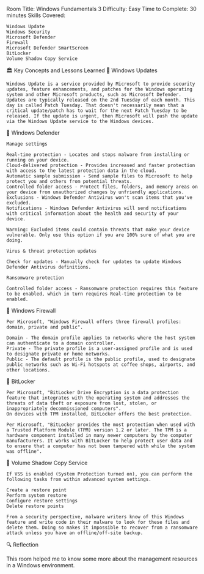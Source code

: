 Room Title: Windows Fundamentals 3
Difficulty: Easy
Time to Complete: 30 minutes
Skills Covered:

    Windows Update
    Windows Security
    Microsoft Defender
    Firewall
    Microsoft Defender SmartScreen
    BitLocker
    Volume Shadow Copy Service
    
🏛️ Key Concepts and Lessons Learned
🔹 Windows Updates

    Windows Update is a service provided by Microsoft to provide security updates, feature enhancements, and patches for the Windows operating system and other Microsoft products, such as Microsoft Defender. Updates are typically released on the 2nd Tuesday of each month. This day is called Patch Tuesday. That doesn't necessarily mean that a critical update/patch has to wait for the next Patch Tuesday to be released. If the update is urgent, then Microsoft will push the update via the Windows Update service to the Windows devices.

🔹 Windows Defender

    Manage settings 

    Real-time protection - Locates and stops malware from installing or running on your device.
    Cloud-delivered protection - Provides increased and faster protection with access to the latest protection data in the cloud.
    Automatic sample submission - Send sample files to Microsoft to help protect you and others from potential threats. 
    Controlled folder access - Protect files, folders, and memory areas on your device from unauthorized changes by unfriendly applications.
    Exclusions - Windows Defender Antivirus won't scan items that you've excluded.
    Notifications - Windows Defender Antivirus will send notifications with critical information about the health and security of your device. 

    Warning: Excluded items could contain threats that make your device vulnerable. Only use this option if you are 100% sure of what you are doing. 

    Virus & threat protection updates

    Check for updates - Manually check for updates to update Windows Defender Antivirus definitions.  

    Ransomware protection

    Controlled folder access - Ransomware protection requires this feature to be enabled, which in turn requires Real-time protection to be enabled.

    
🔹 Windows Firewall

    Per Microsoft, "Windows Firewall offers three firewall profiles: domain, private and public".

    Domain - The domain profile applies to networks where the host system can authenticate to a domain controller. 
    Private - The private profile is a user-assigned profile and is used to designate private or home networks.
    Public - The default profile is the public profile, used to designate public networks such as Wi-Fi hotspots at coffee shops, airports, and other locations.

🔹 BitLocker

    Per Microsoft, "BitLocker Drive Encryption is a data protection feature that integrates with the operating system and addresses the threats of data theft or exposure from lost, stolen, or inappropriately decommissioned computers".
    On devices with TPM installed, BitLocker offers the best protection.

    Per Microsoft, "BitLocker provides the most protection when used with a Trusted Platform Module (TPM) version 1.2 or later. The TPM is a hardware component installed in many newer computers by the computer manufacturers. It works with BitLocker to help protect user data and to ensure that a computer has not been tampered with while the system was offline".

🔹 Volume Shadow Copy Service

    If VSS is enabled (System Protection turned on), you can perform the following tasks from within advanced system settings. 

    Create a restore point
    Perform system restore
    Configure restore settings
    Delete restore points

    From a security perspective, malware writers know of this Windows feature and write code in their malware to look for these files and delete them. Doing so makes it impossible to recover from a ransomware attack unless you have an offline/off-site backup.
    
🔍 Reflection

This room helped me to know some more about the management resources in a Windows environment.
